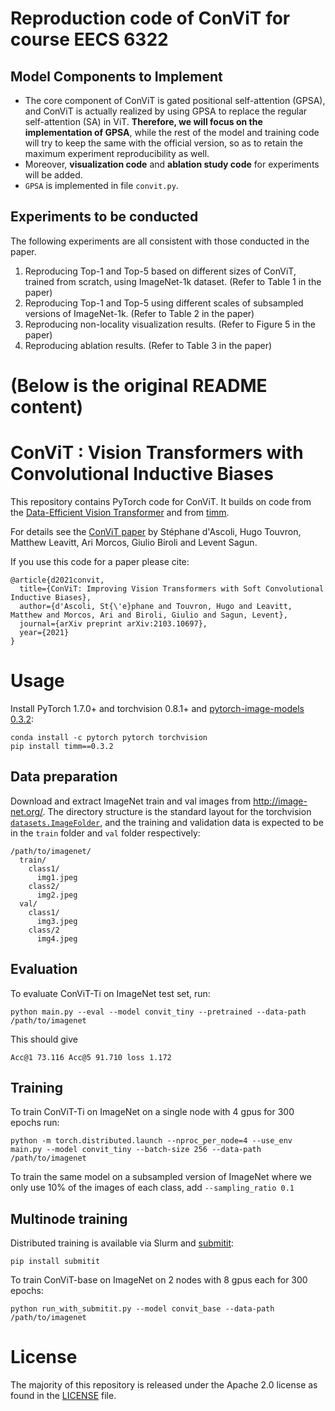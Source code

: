 # Reproduction code of ConViT for course EECS 6322
## Model Components to Implement

- The core component of ConViT is gated positional self-attention (GPSA), and ConViT is actually realized by using GPSA to replace the regular self-attention (SA) in ViT. **Therefore, we will focus on the implementation of GPSA**, while the rest of the model and training code will try to keep the same with the official version, so as to retain the maximum experiment reproducibility as well.
- Moreover, **visualization code** and **ablation study code** for experiments will be added.
- `GPSA` is implemented in file `convit.py`.

## Experiments to be conducted
The following experiments are all consistent with those conducted in the paper.

1. Reproducing Top-1 and Top-5 based on different sizes of ConViT, trained from scratch, using ImageNet-1k dataset. (Refer to Table 1 in the paper)
2. Reproducing Top-1 and Top-5 using different scales of subsampled versions of ImageNet-1k. (Refer to Table 2 in the paper)
3. Reproducing non-locality visualization results. (Refer to Figure 5 in the paper)
4. Reproducing ablation results. (Refer to Table 3 in the paper)

# (Below is the original README content)
# ConViT : Vision Transformers with Convolutional Inductive Biases

This repository contains PyTorch code for ConViT. It builds on code from the [Data-Efficient Vision Transformer](https://github.com/facebookresearch/deit) and from [timm](https://github.com/rwightman/pytorch-image-models).

For details see the [ConViT paper](https://arxiv.org/abs/2103.10697) by Stéphane d'Ascoli, Hugo Touvron, Matthew Leavitt, Ari Morcos, Giulio Biroli and Levent Sagun.

If you use this code for a paper please cite:

```
@article{d2021convit,
  title={ConViT: Improving Vision Transformers with Soft Convolutional Inductive Biases},
  author={d'Ascoli, St{\'e}phane and Touvron, Hugo and Leavitt, Matthew and Morcos, Ari and Biroli, Giulio and Sagun, Levent},
  journal={arXiv preprint arXiv:2103.10697},
  year={2021}
}
```

# Usage

Install PyTorch 1.7.0+ and torchvision 0.8.1+ and [pytorch-image-models 0.3.2](https://github.com/rwightman/pytorch-image-models):

```
conda install -c pytorch pytorch torchvision
pip install timm==0.3.2
```

## Data preparation

Download and extract ImageNet train and val images from http://image-net.org/.
The directory structure is the standard layout for the torchvision [`datasets.ImageFolder`](https://pytorch.org/docs/stable/torchvision/datasets.html#imagefolder), and the training and validation data is expected to be in the `train` folder and `val` folder respectively:

```
/path/to/imagenet/
  train/
    class1/
      img1.jpeg
    class2/
      img2.jpeg
  val/
    class1/
      img3.jpeg
    class/2
      img4.jpeg
```

## Evaluation
To evaluate ConViT-Ti on ImageNet test set, run:
```
python main.py --eval --model convit_tiny --pretrained --data-path /path/to/imagenet
```

This should give
```
Acc@1 73.116 Acc@5 91.710 loss 1.172
```

## Training
To train ConViT-Ti on ImageNet on a single node with 4 gpus for 300 epochs run:

```
python -m torch.distributed.launch --nproc_per_node=4 --use_env main.py --model convit_tiny --batch-size 256 --data-path /path/to/imagenet
```

To train the same model on a subsampled version of ImageNet where we only use 10% of the images of each class, add ```--sampling_ratio 0.1```

## Multinode training
Distributed training is available via Slurm and [submitit](https://github.com/facebookincubator/submitit):

```
pip install submitit
```

To train ConViT-base on ImageNet on 2 nodes with 8 gpus each for 300 epochs:
```
python run_with_submitit.py --model convit_base --data-path /path/to/imagenet
```

# License
The majority of this repository is released under the Apache 2.0 license as found in the [LICENSE](LICENSE) file.
